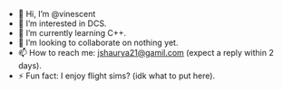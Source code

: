 - 👋 Hi, I’m @vinescent
- 👀 I’m interested in DCS.
- 🌱 I’m currently learning C++.
- 💞️ I’m looking to collaborate on nothing yet.
- 📫 How to reach me: jshaurya21@gamil.com (expect a reply within 2 days).
- ⚡ Fun fact: I enjoy flight sims? (idk what to put here).

<!---
vinescent/vinescent is a ✨ special ✨ repository because its `README.md` (this file) appears on your GitHub profile.
You can click the Preview link to take a look at your changes.
--->
